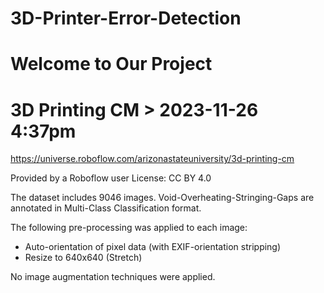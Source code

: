# 3D-Printer-Error-Detection
<h1>
  Welcome to Our Project
</h1>

# 3D Printing CM > 2023-11-26 4:37pm
https://universe.roboflow.com/arizonastateuniversity/3d-printing-cm

Provided by a Roboflow user
License: CC BY 4.0

The dataset includes 9046 images.
Void-Overheating-Stringing-Gaps are annotated in Multi-Class Classification format.

The following pre-processing was applied to each image:
* Auto-orientation of pixel data (with EXIF-orientation stripping)
* Resize to 640x640 (Stretch)

No image augmentation techniques were applied.